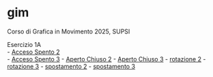 # gim
Corso di Grafica in Movimento 2025, SUPSI 

Esercizio 1A  
	- [Acceso Spento 2](https://tuana-aktas.github.io/gim/esercizio_1A/acceso_spento_2.html)  
	- [Acceso Spento 3](https://tuana-aktas.github.io/gim/esercizio_1A/acceso_spento_3.html) 
	- [Aperto Chiuso 2](https://tuana-aktas.github.io/gim/esercizio_1A/aperto_chiuso_2.html)
	- [Aperto Chiuso 3](https://tuana-aktas.github.io/gim/esercizio_1A/aperto_chiuso_3.html)
	- [rotazione 2](file:///Users/tuanaaktas/Documents/GitHub/gim/esercizio_1A/rotazione_2.html)
	- [rotazione 3](file:///Users/tuanaaktas/Documents/GitHub/gim/esercizio_1A/rotazione_3.html)
	- [spostamento 2](file:///Users/tuanaaktas/Documents/GitHub/gim/esercizio_1A/spostamento_2.html)
	- [spostamento 3](file:///Users/tuanaaktas/Documents/GitHub/gim/esercizio_1A/spostamento_3.html)
	





  
